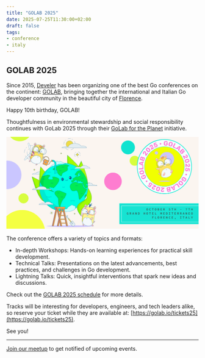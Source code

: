 ```yaml
---
title: "GOLAB 2025"
date: 2025-07-25T11:30:00+02:00
draft: false
tags:
- conference
- italy
---
```


## GOLAB 2025

Since 2015, [Develer](https://www.develer.com) has been organizing one of the
best Go conferences on the continent: [GOLAB](https://golab.io/), bringing
together the international and Italian Go developer community in the beautiful
city of [Florence](https://en.wikipedia.org/wiki/Florence).

Happy 10th birthday, GOLAB!

Thoughtfulness in environmental stewardship and social responsibility continues
with GoLab 2025 through their [GoLab for the
Planet](https://golab.io/golab-for-the-planet) initiative.

![](/golab-2025/golab-planet2025.png)

The conference offers a variety of topics and formats:

* In-depth Workshops: Hands-on learning experiences for practical skill development.
* Technical Talks: Presentations on the latest advancements, best practices, and challenges in Go development.
* Lightning Talks: Quick, insightful interventions that spark new ideas and discussions.

Check out the [GOLAB 2025 schedule](https://golab.io/schedule) for more details.

Tracks will be interesting for developers, engineers, and tech leaders alike,
so reserve your ticket while they are available at:
[https://golab.io/tickets25](https://golab.io/tickets25).

See you!

----

[Join our meetup](https://www.meetup.com/Leipzig-Golang/) to get notified of upcoming events.

